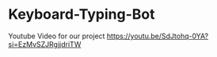 # Keyboard-Typing-Bot
Youtube Video for our project 
https://youtu.be/SdJtohq-0YA?si=EzMvSZJRgjjdriTW
